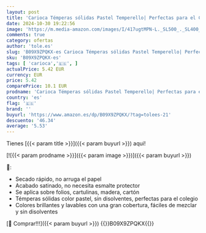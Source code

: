 ```yaml
---
layout: post
title: 'Carioca Témperas sólidas Pastel Temperello| Perfectas para el Colegio Temperello | Colores brillantes y cubrientes | 8 piezas'
date: 2024-10-30 19:22:56
image: 'https://m.media-amazon.com/images/I/417ugtMPN-L._SL500_._SL400_.jpg'
comments: true
category: ofertas
author: 'tole.es'
slug: 'B09X9ZPQKX-es Carioca Témperas sólidas Pastel Temperello| Perfectas para...'
sku: 'B09X9ZPQKX-es'
tags: [ 'carioca','🇪🇸', ]
actualPrice: 5.42 EUR
currency: EUR
price: 5.42
comparePrice: 10.1 EUR
prodname: 'Carioca Témperas sólidas Pastel Temperello| Perfectas para el Colegio Temperello | Colores brillantes y cubrientes | 8 piezas'
country: 'es'
flag: '🇪🇸'
brand: ''
buyurl: 'https://www.amazon.es/dp/B09X9ZPQKX/?tag=tolees-21'
descuento: '46.34'
average: '5.53'
---
```


Tienes [{{< param title >}}]({{< param buyurl >}}) aqui!

[![{{< param prodname >}}]({{< param image >}})]({{< param buyurl >}})

🔎:

- Secado rápido, no arruga el papel
- Acabado satinado, no necesita esmalte protector
- Se aplica sobre folios, cartulinas, madera, cartón
- Témperas sólidas color pastel, sin disolventes, perfectas para el colegio
- Colores brillantes y lavables con una gran cobertura, fáciles de mezclar y sin disolventes

[🛒 Comprar!!!]({{< param buyurl >}})
{{<world>}}B09X9ZPQKX{{</world>}}
